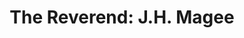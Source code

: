 ---
path: '/jhMagee'
image: 'jhMagee'
title: 'The Reverend: J.H. Magee'
shorttext: 'Join in the struggle on a journey from son of a freed slave to prairie farmer to well-educated preacher.'
text: 'Join in the struggle on a journey from son of a freed slave to prairie farmer to well-educated preacher.'
storymapurl: 'https://uploads.knightlab.com/storymapjs/bc2171fd2dc65da8b99c6c013d2dc670/magee/index.html'
---